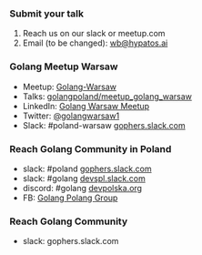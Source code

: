 ### Submit your talk

1. Reach us on our slack or meetup.com
2. Email (to be changed): wb@hypatos.ai

### Golang Meetup Warsaw

- Meetup: [Golang-Warsaw](https://www.meetup.com/Golang-Warsaw/)
- Talks: [golangpoland/meetup_golang_warsaw](https://github.com/golangpoland/meetup_golang_warsaw)
- LinkedIn: [Golang Warsaw Meetup](https://www.linkedin.com/company/golang-warsaw-meetup)
- Twitter: [@golangwarsaw1](https://twitter.com/golangwarsaw1)
- Slack: #poland-warsaw [gophers.slack.com](https://gophers.slack.com)

### Reach Golang Community in Poland

- slack: #poland [gophers.slack.com](https://gophers.slack.com)
- slack: #golang [devspl.slack.com](https://devspl.slack.com)
- discord: #golang [devpolska.org](https://devpolska.org)
- FB: [Golang Polang Group](https://www.facebook.com/groups/1278049882223829/)

### Reach Golang Community

- slack: gophers.slack.com
